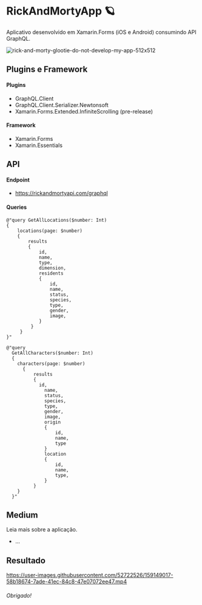 # RickAndMortyApp :ringed_planet:
Aplicativo desenvolvido em Xamarin.Forms (iOS e Android) consumindo API GraphQL.

![rick-and-morty-glootie-do-not-develop-my-app-512x512](https://user-images.githubusercontent.com/52722526/159149086-2056829d-dd14-4f32-8134-814016142fe2.png)

## Plugins e Framework
#### Plugins

- GraphQL.Client
- GraphQL.Client.Serializer.Newtonsoft
- Xamarin.Forms.Extended.InfiniteScrolling (pre-release)

#### Framework
- Xamarin.Forms
- Xamarin.Essentials

## API
#### Endpoint
- https://rickandmortyapi.com/graphql

#### Queries
```
@"query GetAllLocations($number: Int)
{
    locations(page: $number)
    {
        results
        {
            id,
            name,
            type,
            dimension,
            residents
            {
                id,
                name,
                status,
                species,
                type,
                gender,
                image,
            }
         }
     }
}"
```

```
@"query
  GetAllCharacters($number: Int)
  {
    characters(page: $number)
      {
          results
          {
            id,
              name,
              status,
              species,
              type,
              gender,
              image,
              origin
              {  
                  id,
                  name,
                  type
              }
              location
              {
                  id,
                  name,
                  type,
              }
          }
    }
  }"
```

## Medium
Leia mais sobre a aplicação.
- ...

## Resultado
https://user-images.githubusercontent.com/52722526/159149017-58b18674-7ade-41ec-84c8-47e07072ee47.mp4

###### Obrigado!

